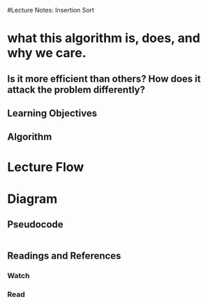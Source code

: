 #Lecture Notes: Insertion Sort

# what this algorithm is, does, and why we care.


## Is it more efficient than others? How does it attack the problem differently?


## Learning Objectives


## Algorithm


# Lecture Flow


# Diagram


## Pseudocode
```

```

## Readings and References
### Watch


### Read
